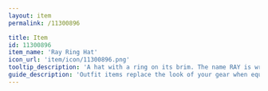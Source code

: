 ```yaml
---
layout: item
permalink: /11300896

title: Item
id: 11300896
item_name: 'Ray Ring Hat'
icon_url: 'item/icon/11300896.png'
tooltip_description: 'A hat with a ring on its brim. The name RAY is written at the front of the hat.'
guide_description: 'Outfit items replace the look of your gear when equipped.'
---
```

